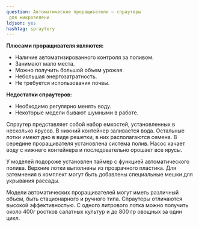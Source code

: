 ```yaml
---
question: Автоматические проращиватели – спраутеры
 для микрозелени
ldjson: yes 
hashtag: spraytery
---
```


**Плюсами проращивателя являются:**

* Наличие автоматизированного контроля за поливом.
* Занимают мало места.
* Можно получить большой объем урожая.
* Небольшая энергозатратность.
* Не требуется использования почвы.

**Недостатки спраутеров:**

* Необходимо регулярно менять воду.
* Некоторые модели бывают шумными в работе.

Спраутер представляет собой набор емкостей, установленных в несколько ярусов. В нижний контейнер заливается вода. Остальные лотки имеют дно в виде решетки, в них располагаются семена. В середине проращивателя установлена система полив. Насос качает воду с нижнего контейнера и последовательно орошает все ярусы.

У моделей подороже установлен таймер с функцией автоматического полива. Верхние лотки выполнены из прозрачного пластика. Для затемнения в комплект могут быть добавлены специальные мешки для укрывания рассады.

Модели автоматических проращивателей  могут иметь различный объем, быть стационарного и ручного типа. Спраутеры отличаются высокой эффективностью. С одного литрового лотка можно получить около 400г ростков салатных культур и до 800 гр овощных за один цикл.

